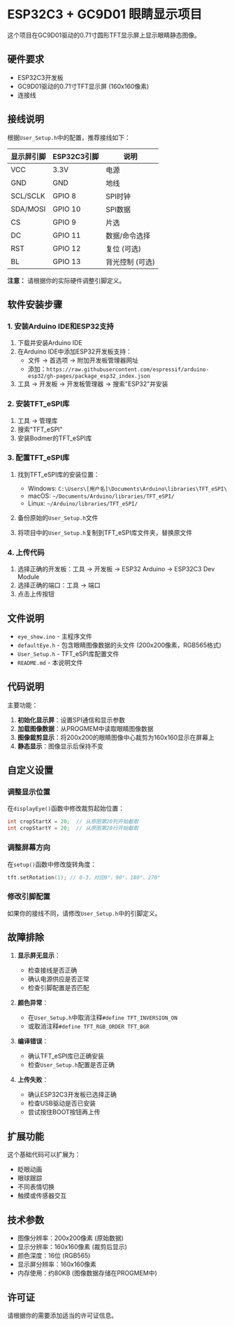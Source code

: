 # ESP32C3 + GC9D01 眼睛显示项目

这个项目在GC9D01驱动的0.71寸圆形TFT显示屏上显示眼睛静态图像。

## 硬件要求

- ESP32C3开发板
- GC9D01驱动的0.71寸TFT显示屏 (160x160像素)
- 连接线

## 接线说明

根据`User_Setup.h`中的配置，推荐接线如下：

| 显示屏引脚 | ESP32C3引脚 | 说明 |
|------------|-------------|------|
| VCC        | 3.3V        | 电源 |
| GND        | GND         | 地线 |
| SCL/SCLK   | GPIO 8      | SPI时钟 |
| SDA/MOSI   | GPIO 10     | SPI数据 |
| CS         | GPIO 9      | 片选 |
| DC         | GPIO 11     | 数据/命令选择 |
| RST        | GPIO 12     | 复位 (可选) |
| BL         | GPIO 13     | 背光控制 (可选) |

**注意：** 请根据你的实际硬件调整引脚定义。

## 软件安装步骤

### 1. 安装Arduino IDE和ESP32支持

1. 下载并安装Arduino IDE
2. 在Arduino IDE中添加ESP32开发板支持：
   - 文件 → 首选项 → 附加开发板管理器网址
   - 添加：`https://raw.githubusercontent.com/espressif/arduino-esp32/gh-pages/package_esp32_index.json`
3. 工具 → 开发板 → 开发板管理器 → 搜索"ESP32"并安装

### 2. 安装TFT_eSPI库

1. 工具 → 管理库
2. 搜索"TFT_eSPI"
3. 安装Bodmer的TFT_eSPI库

### 3. 配置TFT_eSPI库

1. 找到TFT_eSPI库的安装位置：
   - Windows: `C:\Users\[用户名]\Documents\Arduino\libraries\TFT_eSPI\`
   - macOS: `~/Documents/Arduino/libraries/TFT_eSPI/`
   - Linux: `~/Arduino/libraries/TFT_eSPI/`

2. 备份原始的`User_Setup.h`文件

3. 将项目中的`User_Setup.h`复制到TFT_eSPI库文件夹，替换原文件

### 4. 上传代码

1. 选择正确的开发板：工具 → 开发板 → ESP32 Arduino → ESP32C3 Dev Module
2. 选择正确的端口：工具 → 端口
3. 点击上传按钮

## 文件说明

- `eye_show.ino` - 主程序文件
- `defaultEye.h` - 包含眼睛图像数据的头文件 (200x200像素，RGB565格式)
- `User_Setup.h` - TFT_eSPI库配置文件
- `README.md` - 本说明文件

## 代码说明

主要功能：

1. **初始化显示屏**：设置SPI通信和显示参数
2. **加载图像数据**：从PROGMEM中读取眼睛图像数据
3. **图像裁剪显示**：将200x200的眼睛图像中心裁剪为160x160显示在屏幕上
4. **静态显示**：图像显示后保持不变

## 自定义设置

### 调整显示位置

在`displayEye()`函数中修改裁剪起始位置：

```cpp
int cropStartX = 20;  // 从原图第20列开始截取
int cropStartY = 20;  // 从原图第20行开始截取
```

### 调整屏幕方向

在`setup()`函数中修改旋转角度：

```cpp
tft.setRotation(1); // 0-3，对应0°、90°、180°、270°
```

### 修改引脚配置

如果你的接线不同，请修改`User_Setup.h`中的引脚定义。

## 故障排除

1. **显示屏无显示**：
   - 检查接线是否正确
   - 确认电源供应是否正常
   - 检查引脚配置是否匹配

2. **颜色异常**：
   - 在`User_Setup.h`中取消注释`#define TFT_INVERSION_ON`
   - 或取消注释`#define TFT_RGB_ORDER TFT_BGR`

3. **编译错误**：
   - 确认TFT_eSPI库已正确安装
   - 检查`User_Setup.h`配置是否正确

4. **上传失败**：
   - 确认ESP32C3开发板已选择正确
   - 检查USB驱动是否已安装
   - 尝试按住BOOT按钮再上传

## 扩展功能

这个基础代码可以扩展为：

- 眨眼动画
- 眼球跟踪
- 不同表情切换
- 触摸或传感器交互

## 技术参数

- 图像分辨率：200x200像素 (原始数据)
- 显示分辨率：160x160像素 (裁剪后显示)
- 颜色深度：16位 (RGB565)
- 显示屏分辨率：160x160像素
- 内存使用：约80KB (图像数据存储在PROGMEM中)

## 许可证

请根据你的需要添加适当的许可证信息。 